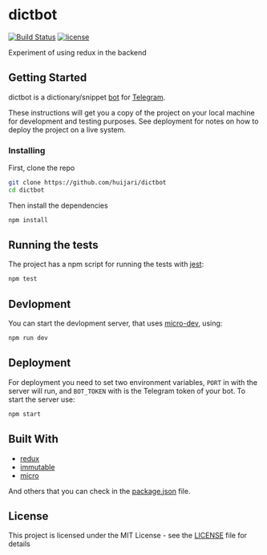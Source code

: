 # dictbot

[![Build Status](https://travis-ci.org/huijari/dictbot.svg?branch=master)](https://travis-ci.org/huijari/dictbot)
[![license](https://img.shields.io/github/license/huijari/dictbot.svg)](LICENSE)

Experiment of using redux in the backend

## Getting Started

dictbot is a dictionary/snippet [bot](https://core.telegram.org/bots) for [Telegram](https://telegram.org).

These instructions will get you a copy of the project on your local machine for development and testing purposes. See deployment for notes on how to deploy the project on a live system.

### Installing

First, clone the repo

```sh
git clone https://github.com/huijari/dictbot
cd dictbot
```

Then install the dependencies

```sh
npm install
```

## Running the tests

The project has a npm script for running the tests with [jest](https://github.com/facebook/jest):

```sh
npm test
```

## Devlopment

You can start the devlopment server, that uses [micro-dev](https://github.com/zeit/micro-dev), using:

```sh
npm run dev
```

## Deployment

For deployment you need to set two environment variables, `PORT` in with the server will run, and `BOT_TOKEN` with is the Telegram token of your bot. To start the server use:

```sh
npm start
```

## Built With

* [redux](https://github.com/reactjs/redux)
* [immutable](https://github.com/facebook/immutable-js)
* [micro](https://github.com/zeit/micro)

And others that you can check in the [package.json](package.json) file.

## License

This project is licensed under the MIT License - see the [LICENSE](LICENSE) file for details
